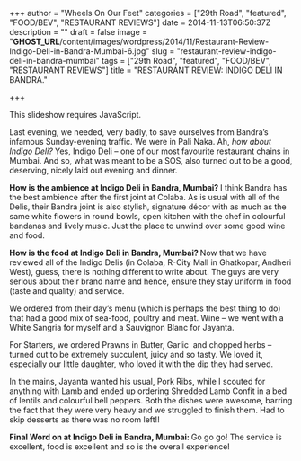 +++
author = "Wheels On Our Feet"
categories = ["29th Road", "featured", "FOOD/BEV", "RESTAURANT REVIEWS"]
date = 2014-11-13T06:50:37Z
description = ""
draft = false
image = "__GHOST_URL__/content/images/wordpress/2014/11/Restaurant-Review-Indigo-Deli-in-Bandra-Mumbai-6.jpg"
slug = "restaurant-review-indigo-deli-in-bandra-mumbai"
tags = ["29th Road", "featured", "FOOD/BEV", "RESTAURANT REVIEWS"]
title = "RESTAURANT REVIEW: INDIGO DELI IN BANDRA."

+++


<p><p class="jetpack-slideshow-noscript robots-nocontent">This slideshow requires JavaScript.</p><div id="gallery-7229-74-slideshow" class="slideshow-window jetpack-slideshow slideshow-black" data-trans="fade" data-autostart="1" data-gallery="[{&quot;src&quot;:&quot;https:\/\/bandra.info\/wp-content\/uploads\/2014\/11\/Restaurant-Review-Indigo-Deli-in-Bandra-Mumbai-16.jpg&quot;,&quot;id&quot;:&quot;7230&quot;,&quot;title&quot;:&quot;Restaurant-Review-Indigo-Deli-in-Bandra-Mumbai-16&quot;,&quot;alt&quot;:&quot;&quot;,&quot;caption&quot;:&quot;&quot;,&quot;itemprop&quot;:&quot;image&quot;},{&quot;src&quot;:&quot;https:\/\/bandra.info\/wp-content\/uploads\/2014\/11\/Restaurant-Review-Indigo-Deli-in-Bandra-Mumbai-5.jpg&quot;,&quot;id&quot;:&quot;7231&quot;,&quot;title&quot;:&quot;Restaurant-Review-Indigo-Deli-in-Bandra-Mumbai-5&quot;,&quot;alt&quot;:&quot;&quot;,&quot;caption&quot;:&quot;&quot;,&quot;itemprop&quot;:&quot;image&quot;},{&quot;src&quot;:&quot;https:\/\/bandra.info\/wp-content\/uploads\/2014\/11\/Restaurant-Review-Indigo-Deli-in-Bandra-Mumbai-6.jpg&quot;,&quot;id&quot;:&quot;7232&quot;,&quot;title&quot;:&quot;Restaurant-Review-Indigo-Deli-in-Bandra-Mumbai-6&quot;,&quot;alt&quot;:&quot;&quot;,&quot;caption&quot;:&quot;&quot;,&quot;itemprop&quot;:&quot;image&quot;},{&quot;src&quot;:&quot;https:\/\/bandra.info\/wp-content\/uploads\/2014\/11\/Restaurant-Review-Indigo-Deli-in-Bandra-Mumbai-9.jpg&quot;,&quot;id&quot;:&quot;7233&quot;,&quot;title&quot;:&quot;Restaurant-Review-Indigo-Deli-in-Bandra-Mumbai-9&quot;,&quot;alt&quot;:&quot;&quot;,&quot;caption&quot;:&quot;&quot;,&quot;itemprop&quot;:&quot;image&quot;},{&quot;src&quot;:&quot;https:\/\/bandra.info\/wp-content\/uploads\/2014\/11\/Restaurant-Review-Indigo-Deli-in-Bandra-Mumbai-12.jpg&quot;,&quot;id&quot;:&quot;7234&quot;,&quot;title&quot;:&quot;Restaurant-Review-Indigo-Deli-in-Bandra-Mumbai-12&quot;,&quot;alt&quot;:&quot;&quot;,&quot;caption&quot;:&quot;&quot;,&quot;itemprop&quot;:&quot;image&quot;},{&quot;src&quot;:&quot;https:\/\/bandra.info\/wp-content\/uploads\/2014\/11\/Restaurant-Review-Indigo-Deli-in-Bandra-Mumbai-13.jpg&quot;,&quot;id&quot;:&quot;7235&quot;,&quot;title&quot;:&quot;Restaurant-Review-Indigo-Deli-in-Bandra-Mumbai-13&quot;,&quot;alt&quot;:&quot;&quot;,&quot;caption&quot;:&quot;&quot;,&quot;itemprop&quot;:&quot;image&quot;},{&quot;src&quot;:&quot;https:\/\/bandra.info\/wp-content\/uploads\/2014\/11\/Restaurant-Review-Indigo-Deli-in-Bandra-Mumbai-15.jpg&quot;,&quot;id&quot;:&quot;7236&quot;,&quot;title&quot;:&quot;Restaurant-Review-Indigo-Deli-in-Bandra-Mumbai-15&quot;,&quot;alt&quot;:&quot;&quot;,&quot;caption&quot;:&quot;&quot;,&quot;itemprop&quot;:&quot;image&quot;}]" itemscope itemtype="https://schema.org/ImageGallery"></div></p>
<p>Last evening, we needed, very badly, to save ourselves from Bandra’s infamous Sunday-evening traffic. We were in Pali Naka. Ah, <em>how about Indigo Deli?</em> Yes, Indigo Deli – one of our most favourite restaurant chains in Mumbai. And so, what was meant to be a SOS, also turned out to be a good, deserving, nicely laid out evening and dinner.</p>
<p><strong>How is the ambience at Indigo Deli in Bandra, Mumbai? </strong>I think Bandra has the best ambience after the first joint at Colaba. As is usual with all of the Delis, their Bandra joint is also stylish, signature décor with as much as the same white flowers in round bowls, open kitchen with the chef in colourful bandanas and lively music. Just the place to unwind over some good wine and food.</p>
<p><strong>How is the food at Indigo Deli in Bandra, Mumbai? </strong>Now that we have reviewed all of the Indigo Delis (in Colaba, R-City Mall in Ghatkopar, Andheri West), guess, there is nothing different to write about. The guys are very serious about their brand name and hence, ensure they stay uniform in food (taste and quality) and service.</p>
<p>We ordered from their day’s menu (which is perhaps the best thing to do) that had a good mix of sea-food, poultry and meat. Wine – we went with a White Sangria for myself and a Sauvignon Blanc for Jayanta.</p>
<p>For Starters, we ordered Prawns in Butter, Garlic  and chopped herbs – turned out to be extremely succulent, juicy and so tasty. We loved it, especially our little daughter, who loved it with the dip they had served.</p>
<p>In the mains, Jayanta wanted his usual, Pork Ribs, while I scouted for anything with Lamb and ended up ordering Shredded Lamb Confit in a bed of lentils and colourful bell peppers. Both the dishes were awesome, barring the fact that they were very heavy and we struggled to finish them. Had to skip desserts as there was no room left!!</p>
<p><strong>Final Word on at Indigo Deli in Bandra, Mumbai: </strong>Go go go! The service is excellent, food is excellent and so is the overall experience!</p>
<div class="sharedaddy sd-sharing-enabled"></div>



